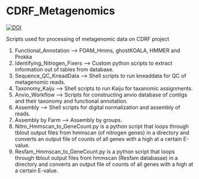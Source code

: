 # CDRF_Metagenomics

[![DOI](https://zenodo.org/badge/126870655.svg)](https://zenodo.org/badge/latestdoi/126870655)

Scripts used for processing of metagenomic data on CDRF project
1. Functional_Annotation --> FOAM_Hmms, ghostKOALA, HMMER and Prokka
2. Identifying_Nitrogen_Fixers --> Custom python scripts to extract information out of tables from database.
3. Sequence_QC_KneadData --> Shell scripts to run kneaddata for QC of metagenomic reads.
4. Taxonomy_Kaiju --> Shell scripts to run Kaiju for taxanomic assignments.
5. Anvio_Workflow  --> Scripts for constructing anvio database of contigs and their taxonomy and functional annotation. 
6. Assembly --> Shell scripts for digital normalization and assembly of reads.
7. Assembly by Farm  --> Assembly by groups.
8. Nitro_Hmmscan_to_GeneCount.py is a python script that loops through tblout output files from hmmscan (of nitrogen genes) in a directory and converts an output file of counts of all genes with a high at a certain E-value. 
9. Resfam_Hmmscan_to_GeneCount.py is a python script that loops through tblout output files from hmmscan (Resfam databasae) in a directory and converts an output file of counts of all genes with a high at a certain E-value. 
